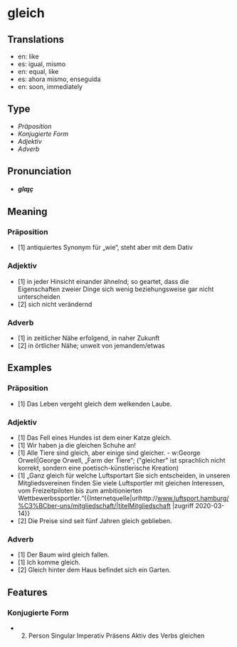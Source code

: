 # gleich
## Translations
- en: like
- es: igual, mismo
- en: equal, like
- es: ahora mismo, enseguida
- en: soon, immediately
## Type
- _Präposition_
- _Konjugierte Form_
- _Adjektiv_
- _Adverb_
## Pronunciation
- **_ɡlaɪ̯ç_**
## Meaning
### Präposition
- [1] antiquiertes Synonym für „wie“, steht aber mit dem Dativ
### Adjektiv
- [1] in jeder Hinsicht einander ähnelnd; so geartet, dass die Eigenschaften zweier Dinge sich wenig beziehungsweise gar nicht unterscheiden
- [2] sich nicht verändernd
### Adverb
- [1] in zeitlicher Nähe erfolgend, in naher Zukunft
- [2] in örtlicher Nähe; unweit von jemandem/etwas
## Examples
### Präposition
- [1] Das Leben vergeht gleich dem welkenden Laube.
### Adjektiv
- [1] Das Fell eines Hundes ist dem einer Katze gleich.
- [1] Wir haben ja die gleichen Schuhe an!
- [1] Alle Tiere sind gleich, aber einige sind gleicher. - w:George Orwell|George Orwell, „Farm der Tiere“; ("gleicher" ist sprachlich nicht korrekt, sondern eine poetisch-künstlerische Kreation)
- [1] „Ganz gleich für welche Luftsportart Sie sich entscheiden, in unseren Mitgliedsvereinen finden Sie viele Luftsportler mit gleichen Interessen, vom Freizeitpiloten bis zum ambitionierten Wettbewerbssportler.“<ref>{{Internetquelle|urlhttp://www.luftsport.hamburg/%C3%BCber-uns/mitgliedschaft/|titelMitgliedschaft |zugriff 2020-03-14}}</ref>
- [2] Die Preise sind seit fünf Jahren gleich geblieben.
### Adverb
- [1] Der Baum wird gleich fallen.
- [1] Ich komme gleich.
- [2] Gleich hinter dem Haus befindet sich ein Garten.
## Features
### Konjugierte Form
- 2. Person Singular Imperativ Präsens Aktiv des Verbs gleichen
